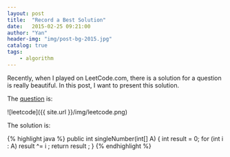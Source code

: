 ```yaml
---
layout: post
title:  "Record a Best Solution"
date:   2015-02-25 09:21:00
author: "Yan"
header-img: "img/post-bg-2015.jpg"
catalog: true
tags:
    - algorithm
---
```


Recently, when I played on LeetCode.com, there is a solution for a question is really beautiful. 
In this post, I want to present this solution.

The [question](https://oj.leetcode.com/problems/single-number/) is:

![leetcode]({{ site.url }}/img/leetcode.png)

The solution is: 

{% highlight java %}
public int singleNumber(int[] A) {
    int result = 0; 
    for (int i : A) result ^= i ; 
    return result ; 
} 
{% endhighlight %}

